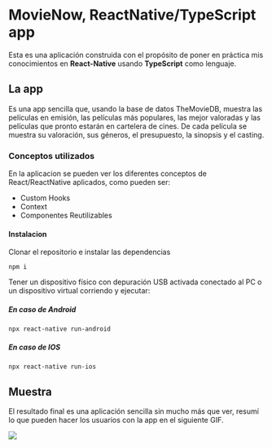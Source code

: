 # MovieNow, ReactNative/TypeScript app
Esta es una aplicación construida con el propósito de poner en práctica mis conocimientos en **React-Native** usando **TypeScript** como lenguaje. 

## La app
Es una app sencilla que, usando la base de datos TheMovieDB, muestra las películas en emisión, las películas más populares, las mejor valoradas y las películas que pronto estarán en cartelera de cines. De cada película se muestra su valoración, sus géneros, el presupuesto, la sinopsis y el casting. 

### Conceptos utilizados
En la aplicacion se pueden ver los diferentes conceptos de React/ReactNative aplicados, como pueden ser:
- Custom Hooks
- Context
- Componentes Reutilizables

#### Instalacion
Clonar el repositorio e instalar las dependencias
```
npm i
```
Tener un dispositivo físico con depuración USB activada conectado al PC o un dispositivo virtual corriendo y ejecutar: 
##### En caso de Android
```
npx react-native run-android
```
##### En caso de IOS
```
npx react-native run-ios
```

## Muestra
El resultado final es una aplicación sencilla sin mucho más que ver, resumí lo que pueden hacer los usuarios con la app en el siguiente GIF. 

<img src="images/app.gif">